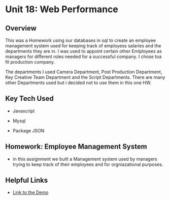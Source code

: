# Unit 18: Web Performance

## Overview

This was a Homework using our databases in sql to create an employee management system used for keeping track of employess salaries and the departments they are in. I was used to appoint certain other Emlployees as managers for different roles needed for a successful company. I chose toa fil production company.

The departments I used Camera Department, Post Production Department, Key Creative Team Department and the Script Departments. There are many other Departments used but i decided not to use them in this one HW.
## Key Tech Used

* Javascript

* Mysql

* Package JSON

## Homework: Employee Management System 

* in this assignment we built a Management system used by managers trying to keep track of their employees and for orgniazational
purposes.

## Helpful Links

* [Link to the Demo](https://www.youtube.com/watch?v=74p_pImc9Wg&ab_channel=mansamemesa)
